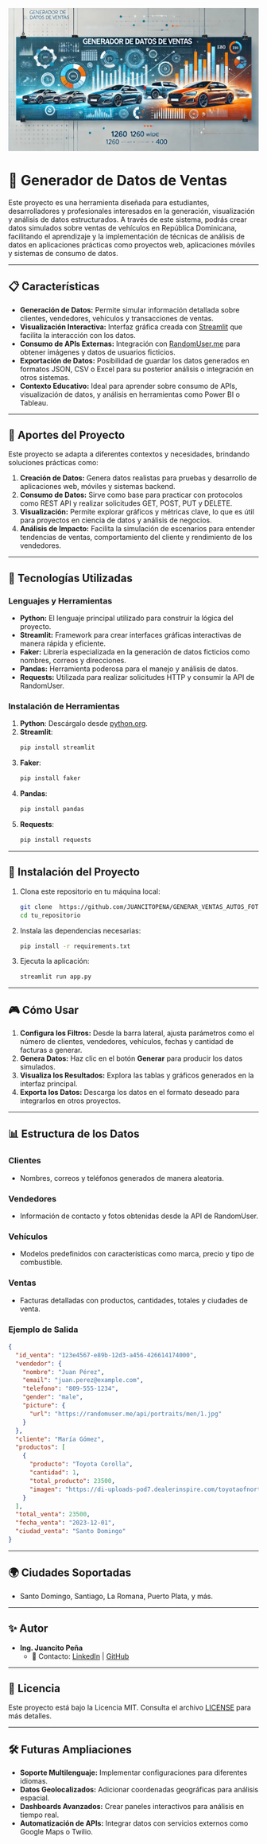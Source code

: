 
![Generador de Datos de Ventas](generador.webp)


# 🚗 Generador de Datos de Ventas

Este proyecto es una herramienta diseñada para estudiantes, desarrolladores y profesionales interesados en la generación, visualización y análisis de datos estructurados. A través de este sistema, podrás crear datos simulados sobre ventas de vehículos en República Dominicana, facilitando el aprendizaje y la implementación de técnicas de análisis de datos en aplicaciones prácticas como proyectos web, aplicaciones móviles y sistemas de consumo de datos.

---

## 📋 Características
- **Generación de Datos:** Permite simular información detallada sobre clientes, vendedores, vehículos y transacciones de ventas.
- **Visualización Interactiva:** Interfaz gráfica creada con [Streamlit](https://streamlit.io/) que facilita la interacción con los datos.
- **Consumo de APIs Externas:** Integración con [RandomUser.me](https://randomuser.me/) para obtener imágenes y datos de usuarios ficticios.
- **Exportación de Datos:** Posibilidad de guardar los datos generados en formatos JSON, CSV o Excel para su posterior análisis o integración en otros sistemas.
- **Contexto Educativo:** Ideal para aprender sobre consumo de APIs, visualización de datos, y análisis en herramientas como Power BI o Tableau.

---

## 🌟 Aportes del Proyecto
Este proyecto se adapta a diferentes contextos y necesidades, brindando soluciones prácticas como:

1. **Creación de Datos:** Genera datos realistas para pruebas y desarrollo de aplicaciones web, móviles y sistemas backend.
2. **Consumo de Datos:** Sirve como base para practicar con protocolos como REST API y realizar solicitudes GET, POST, PUT y DELETE.
3. **Visualización:** Permite explorar gráficos y métricas clave, lo que es útil para proyectos en ciencia de datos y análisis de negocios.
4. **Análisis de Impacto:** Facilita la simulación de escenarios para entender tendencias de ventas, comportamiento del cliente y rendimiento de los vendedores.

---

## 🔧 Tecnologías Utilizadas

### Lenguajes y Herramientas
- **Python:** El lenguaje principal utilizado para construir la lógica del proyecto.
- **Streamlit:** Framework para crear interfaces gráficas interactivas de manera rápida y eficiente.
- **Faker:** Librería especializada en la generación de datos ficticios como nombres, correos y direcciones.
- **Pandas:** Herramienta poderosa para el manejo y análisis de datos.
- **Requests:** Utilizada para realizar solicitudes HTTP y consumir la API de RandomUser.

### Instalación de Herramientas

1. **Python**: Descárgalo desde [python.org](https://www.python.org/).
2. **Streamlit**:
   ```bash
   pip install streamlit
   ```
3. **Faker**:
   ```bash
   pip install faker
   ```
4. **Pandas**:
   ```bash
   pip install pandas
   ```
5. **Requests**:
   ```bash
   pip install requests
   ```

---

## 🚀 Instalación del Proyecto

1. Clona este repositorio en tu máquina local:
   ```bash
   git clone  https://github.com/JUANCITOPENA/GENERAR_VENTAS_AUTOS_FOTOS_VENDEDOR_FOTOS.git
   cd tu_repositorio
   ```

2. Instala las dependencias necesarias:
   ```bash
   pip install -r requirements.txt
   ```

3. Ejecuta la aplicación:
   ```bash
   streamlit run app.py
   ```

---

## 🎮 Cómo Usar

1. **Configura los Filtros:** Desde la barra lateral, ajusta parámetros como el número de clientes, vendedores, vehículos, fechas y cantidad de facturas a generar.
2. **Genera Datos:** Haz clic en el botón **Generar** para producir los datos simulados.
3. **Visualiza los Resultados:** Explora las tablas y gráficos generados en la interfaz principal.
4. **Exporta los Datos:** Descarga los datos en el formato deseado para integrarlos en otros proyectos.

---

## 📊 Estructura de los Datos

### Clientes
- Nombres, correos y teléfonos generados de manera aleatoria.

### Vendedores
- Información de contacto y fotos obtenidas desde la API de RandomUser.

### Vehículos
- Modelos predefinidos con características como marca, precio y tipo de combustible.

### Ventas
- Facturas detalladas con productos, cantidades, totales y ciudades de venta.

### Ejemplo de Salida
```json
{
  "id_venta": "123e4567-e89b-12d3-a456-426614174000",
  "vendedor": {
    "nombre": "Juan Pérez",
    "email": "juan.perez@example.com",
    "telefono": "809-555-1234",
    "gender": "male",
    "picture": {
      "url": "https://randomuser.me/api/portraits/men/1.jpg"
    }
  },
  "cliente": "María Gómez",
  "productos": [
    {
      "producto": "Toyota Corolla",
      "cantidad": 1,
      "total_producto": 23500,
      "imagen": "https://di-uploads-pod7.dealerinspire.com/toyotaofnorthmiami/uploads/2022/10/2023-GR-Corolla-1.png"
    }
  ],
  "total_venta": 23500,
  "fecha_venta": "2023-12-01",
  "ciudad_venta": "Santo Domingo"
}
```

---

## 🌍 Ciudades Soportadas
- Santo Domingo, Santiago, La Romana, Puerto Plata, y más.

---

## ✨ Autor
- **Ing. Juancito Peña**
  - 🚀 Contacto: [LinkedIn](https://www.linkedin.com/in/juancitopeña) | [GitHub](https://github.com/JUANCITOPENA)

---

## 📜 Licencia
Este proyecto está bajo la Licencia MIT. Consulta el archivo [LICENSE](LICENSE) para más detalles.

---

## 🛠️ Futuras Ampliaciones
- **Soporte Multilenguaje:** Implementar configuraciones para diferentes idiomas.
- **Datos Geolocalizados:** Adicionar coordenadas geográficas para análisis espacial.
- **Dashboards Avanzados:** Crear paneles interactivos para análisis en tiempo real.
- **Automatización de APIs:** Integrar datos con servicios externos como Google Maps o Twilio.

